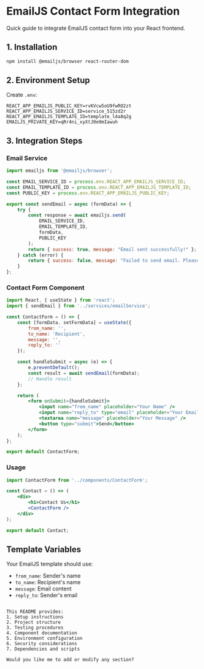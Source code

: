 # EmailJS Contact Form Integration

Quick guide to integrate EmailJS contact form into your React frontend.

## 1. Installation
```bash
npm install @emailjs/browser react-router-dom
```

## 2. Environment Setup
Create `.env`:
```env
REACT_APP_EMAILJS_PUBLIC_KEY=rvKVcw5oU9fwRO2zt
REACT_APP_EMAILJS_SERVICE_ID=service_515zd2r
REACT_APP_EMAILJS_TEMPLATE_ID=template_l4a8q2g
EMAILJS_PRIVATE_KEY=qRr4ni_xyXtJ0e0mIawuh 
```

## 3. Integration Steps

### Email Service
```javascript:src/services/emailService.js
import emailjs from '@emailjs/browser';

const EMAIL_SERVICE_ID = process.env.REACT_APP_EMAILJS_SERVICE_ID;
const EMAIL_TEMPLATE_ID = process.env.REACT_APP_EMAILJS_TEMPLATE_ID;
const PUBLIC_KEY = process.env.REACT_APP_EMAILJS_PUBLIC_KEY;

export const sendEmail = async (formData) => {
    try {
        const response = await emailjs.send(
            EMAIL_SERVICE_ID,
            EMAIL_TEMPLATE_ID,
            formData,
            PUBLIC_KEY
        );
        return { success: true, message: "Email sent successfully!" };
    } catch (error) {
        return { success: false, message: "Failed to send email. Please try again." };
    }
};
```

### Contact Form Component
```javascript:src/components/ContactForm.jsx
import React, { useState } from 'react';
import { sendEmail } from '../services/emailService';

const ContactForm = () => {
    const [formData, setFormData] = useState({
        from_name: '',
        to_name: 'Recipient',
        message: '',
        reply_to: ''
    });

    const handleSubmit = async (e) => {
        e.preventDefault();
        const result = await sendEmail(formData);
        // Handle result
    };

    return (
        <form onSubmit={handleSubmit}>
            <input name="from_name" placeholder="Your Name" />
            <input name="reply_to" type="email" placeholder="Your Email" />
            <textarea name="message" placeholder="Your Message" />
            <button type="submit">Send</button>
        </form>
    );
};

export default ContactForm;
```

### Usage
```javascript:src/pages/Contact.jsx
import ContactForm from '../components/ContactForm';

const Contact = () => (
    <div>
        <h1>Contact Us</h1>
        <ContactForm />
    </div>
);

export default Contact;
```

## Template Variables
Your EmailJS template should use:
- `from_name`: Sender's name
- `to_name`: Recipient's name
- `message`: Email content
- `reply_to`: Sender's email
```

This README provides:
1. Setup instructions
2. Project structure
3. Testing procedures
4. Component documentation
5. Environment configuration
6. Security considerations
7. Dependencies and scripts

Would you like me to add or modify any section?
